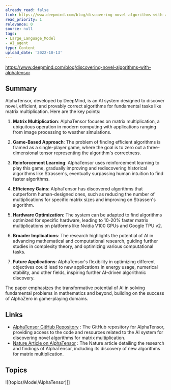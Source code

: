 ```yaml
---
already_read: false
link: https://www.deepmind.com/blog/discovering-novel-algorithms-with-alphatensor
read_priority: 1
relevance: 0
source: null
tags:
- Large_Language_Model
- AI_agent
type: Content
upload_date: '2022-10-13'
---
```


https://www.deepmind.com/blog/discovering-novel-algorithms-with-alphatensor
## Summary

AlphaTensor, developed by DeepMind, is an AI system designed to discover novel, efficient, and provably correct algorithms for fundamental tasks like matrix multiplication. Here are the key points:

1. **Matrix Multiplication**: AlphaTensor focuses on matrix multiplication, a ubiquitous operation in modern computing with applications ranging from image processing to weather simulations.

2. **Game-Based Approach**: The problem of finding efficient algorithms is framed as a single-player game, where the goal is to zero out a three-dimensional tensor representing the algorithm's correctness.

3. **Reinforcement Learning**: AlphaTensor uses reinforcement learning to play this game, gradually improving and rediscovering historical algorithms like Strassen's, eventually surpassing human intuition to find faster algorithms.

4. **Efficiency Gains**: AlphaTensor has discovered algorithms that outperform human-designed ones, such as reducing the number of multiplications for specific matrix sizes and improving on Strassen's algorithm.

5. **Hardware Optimization**: The system can be adapted to find algorithms optimized for specific hardware, leading to 10-20% faster matrix multiplications on platforms like Nvidia V100 GPUs and Google TPU v2.

6. **Broader Implications**: The research highlights the potential of AI in advancing mathematical and computational research, guiding further studies in complexity theory, and optimizing various computational tasks.

7. **Future Applications**: AlphaTensor's flexibility in optimizing different objectives could lead to new applications in energy usage, numerical stability, and other fields, inspiring further AI-driven algorithmic discovery.

The paper emphasizes the transformative potential of AI in solving fundamental problems in mathematics and beyond, building on the success of AlphaZero in game-playing domains.
## Links

- [AlphaTensor GitHub Repository](https://github.com/deepmind/alphatensor) : The GitHub repository for AlphaTensor, providing access to the code and resources related to the AI system for discovering novel algorithms for matrix multiplication.
- [Nature Article on AlphaTensor](https://www.nature.com/articles/s41586-022-05172-4) : The Nature article detailing the research and findings of AlphaTensor, including its discovery of new algorithms for matrix multiplication.

## Topics

![[topics/Model/AlphaTensor)]]